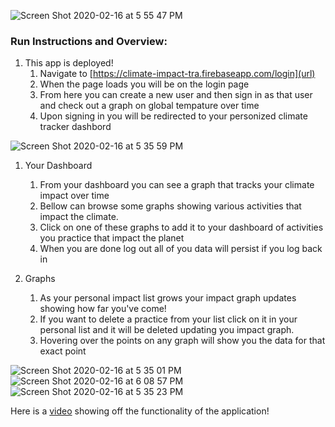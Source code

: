 ![Screen Shot 2020-02-16 at 5 55 47 PM](https://user-images.githubusercontent.com/17993120/74616557-c02b0880-50e5-11ea-9a0d-3140237302b5.png)


### Run Instructions and Overview:

1. This app is deployed!
    1. Navigate to [https://climate-impact-tra.firebaseapp.com/login](url)
    1. When the page loads you will be on the login page
    1. From here you can create a new user and then sign in as that user and check out a graph on global tempature over time
    1. Upon signing in you will be redirected to your personized climate tracker dashbord
    
![Screen Shot 2020-02-16 at 5 35 59 PM](https://user-images.githubusercontent.com/17993120/74616731-ca99d200-50e6-11ea-9580-78b7af200ad1.png)

1. Your Dashboard
    1. From your dashboard you can see a graph that tracks your climate impact over time
    1. Bellow can browse some graphs showing various activities that impact the climate. 
    1. Click on one of these graphs to add it to your dashboard of activities you practice that impact the planet
    1. When you are done log out all of you data will persist if you log back in
    
1. Graphs
    1. As your personal impact list grows your impact graph updates showing how far you've come!
    1. If you want to delete a practice from your list click on it in your personal list and it will be deleted updating you impact graph.
    1. Hovering over the points on any graph will show you the data for that exact point


    
![Screen Shot 2020-02-16 at 5 35 01 PM](https://user-images.githubusercontent.com/17993120/74616793-22d0d400-50e7-11ea-9376-e3f8ce56b55d.png)
![Screen Shot 2020-02-16 at 6 08 57 PM](https://user-images.githubusercontent.com/17993120/74616856-6deae700-50e7-11ea-8dde-2237eca700e8.png)
![Screen Shot 2020-02-16 at 5 35 23 PM](https://user-images.githubusercontent.com/17993120/74616795-24020100-50e7-11ea-8733-8ac4b3ba06fd.png)


Here is a [video](https://youtu.be/B7iP1m9zFUc) showing off the functionality of the application!
